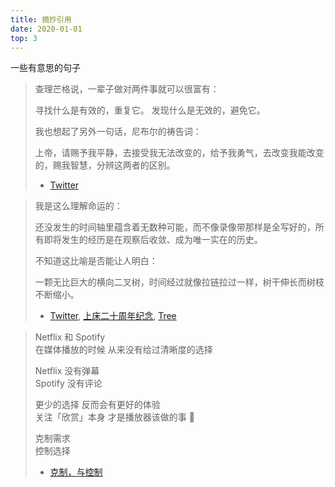 ```yaml
---
title: 摘抄引用
date: 2020-01-01
top: 3
---
```


一些有意思的句子

<!--more-->

> 查理芒格说，一辈子做对两件事就可以很富有：
>
> 寻找什么是有效的，重复它。
> 发现什么是无效的，避免它。
>
> 我也想起了另外一句话，尼布尔的祷告词：
>
> 上帝，请赐予我平静，去接受我无法改变的，给予我勇气，去改变我能改变的，赐我智慧，分辨这两者的区别。
>
> - [Twitter](https://twitter.com/Barret_China/status/1696160135805116559)

> 我是这么理解命运的：
>
> 还没发生的时间轴里蕴含着无数种可能，而不像录像带那样是全写好的，所有即将发生的经历是在观察后收敛、成为唯一实在的历史。
>
> 不知道这比喻是否能让人明白：
>
> 一颗无比巨大的横向二叉树，时间经过就像拉链拉过一样，树干伸长而树枝不断缩小。
>
> - [Twitter](https://twitter.com/yihong0618/status/1642066694595317760), [上床二十周年纪念](https://soulogic.com/item/3629), [Tree](https://twitter.com/waitbutwhy/status/1476962460049584136)

> Netflix 和 Spotify  
> 在媒体播放的时候 从来没有给过清晰度的选择
>
> Netflix 没有弹幕  
> Spotify 没有评论
>
> 更少的选择 反而会有更好的体验  
> 关注「欣赏」本身 才是播放器该做的事 🤔
>
> 克制需求  
> 控制选择
>
> - [克制，与控制](https://www.chen9.info/fragment/2019/05/26/control-and-discipline/)
